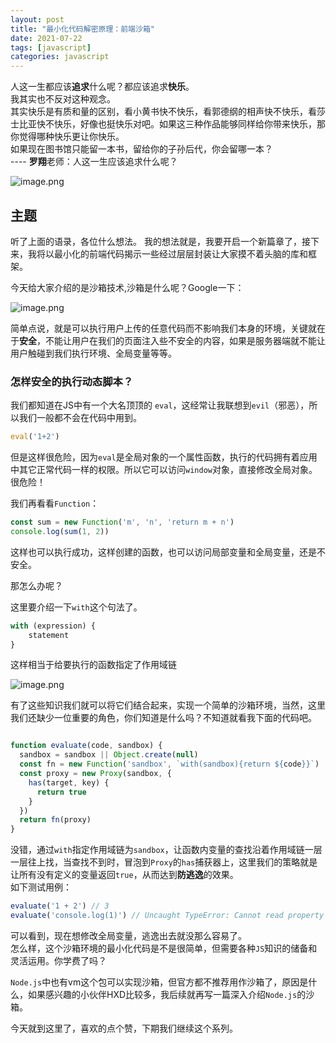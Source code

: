 ```yaml
---
layout: post
title: "最小化代码解密原理：前端沙箱"
date: 2021-07-22
tags: [javascript]
categories: javascript
---
```


人这一生都应该**追求**什么呢？都应该追求**快乐**。  
我其实也不反对这种观念。  
其实快乐是有质和量的区别，看小黄书快不快乐，看郭德纲的相声快不快乐，看莎士比亚快不快乐，好像也挺快乐对吧。如果这三种作品能够同样给你带来快乐，那你觉得哪种快乐更让你快乐。  
如果现在图书馆只能留一本书，留给你的子孙后代，你会留哪一本？  
---- **罗翔**老师：人这一生应该追求什么呢？

![image.png](https://p1-juejin.byteimg.com/tos-cn-i-k3u1fbpfcp/daeb2f6d85b84f1a9f8bcc0f0fa08495~tplv-k3u1fbpfcp-watermark.image)

## 主题

听了上面的语录，各位什么想法。
我的想法就是，我要开启一个新篇章了，接下来，我将以最小化的前端代码揭示一些经过层层封装让大家摸不着头脑的库和框架。

今天给大家介绍的是沙箱技术,沙箱是什么呢？Google一下：

![image.png](https://p9-juejin.byteimg.com/tos-cn-i-k3u1fbpfcp/8ec690fdf41740d091659c868705dc08~tplv-k3u1fbpfcp-watermark.image)

简单点说，就是可以执行用户上传的任意代码而不影响我们本身的环境，关键就在于**安全**，不能让用户在我们的页面注入些不安全的内容，如果是服务器端就不能让用户触碰到我们执行环境、全局变量等等。

### 怎样安全的执行动态脚本？
我们都知道在JS中有一个大名顶顶的 `eval`，这经常让我联想到`evil`（邪恶），所以我们一般都不会在代码中用到。
```js
eval('1+2')
```
但是这样很危险，因为`eval`是全局对象的一个属性函数，执行的代码拥有着应用中其它正常代码一样的权限。所以它可以访问`window`对象，直接修改全局对象。很危险！

我们再看看`Function`：

```js
const sum = new Function('m', 'n', 'return m + n')
console.log(sum(1, 2))
```
这样也可以执行成功，这样创建的函数，也可以访问局部变量和全局变量，还是不安全。  

那怎么办呢？

这里要介绍一下`with`这个句法了。

```js
with (expression) {
    statement
}
```
这样相当于给要执行的函数指定了作用域链

![image.png](https://p6-juejin.byteimg.com/tos-cn-i-k3u1fbpfcp/7f2ba47e15724b6f9aa82a774484342f~tplv-k3u1fbpfcp-watermark.image)

有了这些知识我们就可以将它们结合起来，实现一个简单的沙箱环境，当然，这里我们还缺少一位重要的角色，你们知道是什么吗？不知道就看我下面的代码吧。


```js

function evaluate(code, sandbox) {
  sandbox = sandbox || Object.create(null)
  const fn = new Function('sandbox', `with(sandbox){return ${code}}`)
  const proxy = new Proxy(sandbox, {
    has(target, key) {
      return true
    }
  })
  return fn(proxy)
}
```

没错，通过`with`指定作用域链为`sandbox`，让函数内变量的查找沿着作用域链一层一层往上找，当查找不到时，冒泡到`Proxy`的`has`捕获器上，这里我们的策略就是让所有没有定义的变量返回`true`，从而达到**防逃逸**的效果。  
如下测试用例：

```js
evaluate('1 + 2') // 3
evaluate('console.log(1)') // Uncaught TypeError: Cannot read property 'log' of undefined
```
可以看到，现在想修改全局变量，逃逸出去就没那么容易了。  
怎么样，这个沙箱环境的最小化代码是不是很简单，但需要各种`JS`知识的储备和灵活运用。你学费了吗？

`Node.js`中也有vm这个包可以实现沙箱，但官方都不推荐用作沙箱了，原因是什么，如果感兴趣的小伙伴HXD比较多，我后续就再写一篇深入介绍`Node.js`的沙箱。  

今天就到这里了，喜欢的点个赞，下期我们继续这个系列。


